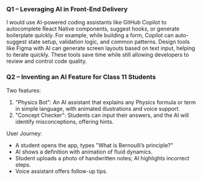 ### Q1 – Leveraging AI in Front-End Delivery

I would use AI-powered coding assistants like GitHub Copilot to autocomplete React Native components, suggest hooks, or generate boilerplate quickly. For example, while building a form, Copilot can auto-suggest state setup, validation logic, and common patterns. Design tools like Figma with AI can generate screen layouts based on text input, helping to iterate quickly. These tools save time while still allowing developers to review and control code quality.

### Q2 – Inventing an AI Feature for Class 11 Students

Two features:
1. "Physics Bot": An AI assistant that explains any Physics formula or term in simple language, with animated illustrations and voice support.
2. "Concept Checker": Students can input their answers, and the AI will identify misconceptions, offering hints.

User Journey:
- A student opens the app, types "What is Bernoulli’s principle?"
- AI shows a definition with animation of fluid dynamics.
- Student uploads a photo of handwritten notes; AI highlights incorrect steps.
- Voice assistant offers follow-up tips.
